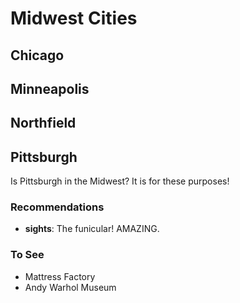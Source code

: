 # Midwest Cities

## Chicago

## Minneapolis

## Northfield

## Pittsburgh

Is Pittsburgh in the Midwest? It is for these purposes!

### Recommendations

* **sights**: The funicular!  AMAZING.

### To See

* Mattress Factory
* Andy Warhol Museum
